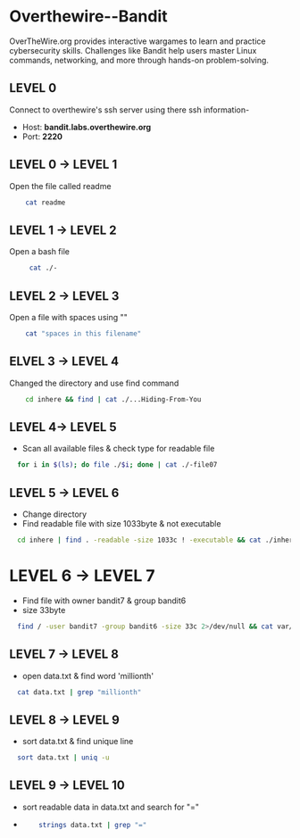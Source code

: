 # Overthewire--Bandit
OverTheWire.org provides interactive wargames to learn and practice cybersecurity skills. Challenges like Bandit help users master Linux commands, networking, and more through hands-on problem-solving.


## LEVEL 0

Connect to overthewire's ssh server using there ssh information-
- Host: **bandit.labs.overthewire.org**
- Port: **2220**

## LEVEL 0 -> LEVEL 1

Open the file called readme

```bash
    cat readme
```

## LEVEL 1 -> LEVEL 2

Open a bash file

```bash
     cat ./-
```

## LEVEL 2 -> LEVEL 3

Open a file with spaces using ""

```bash
    cat "spaces in this filename"
```    

## ELVEL 3 -> LEVEL 4

Changed the directory and use find command

```bash
    cd inhere && find | cat ./...Hiding-From-You
```

## LEVEL 4-> LEVEL 5

- Scan all available files & check type for readable file
 
```bash
  for i in $(ls); do file ./$i; done | cat ./-file07
```

## LEVEL 5 -> LEVEL 6

- Change directory 
- Find readable file with size 1033byte & not executable 

```bash
  cd inhere | find . -readable -size 1033c ! -executable && cat ./inhere/maybehere07/.file2
```

# LEVEL 6 -> LEVEL 7

- Find file with owner bandit7 & group bandit6
- size 33byte

```bash
  find / -user bandit7 -group bandit6 -size 33c 2>/dev/null && cat var/lib/dpkg/info/bandit7.password
```

## LEVEL 7 -> LEVEL 8

- open data.txt & find word 'millionth'

```bash
  cat data.txt | grep "millionth"
````

## LEVEL 8 -> LEVEL 9

- sort data.txt & find unique line

```bash
  sort data.txt | uniq -u
```

## LEVEL 9 -> LEVEL 10

- sort readable data in data.txt and search for "="

- ```bash
      strings data.txt | grep "="
  ```
